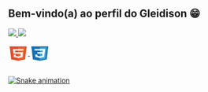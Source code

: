 ## Bem-vindo(a) ao perfil do Gleidison 😁

 <div>
   <a href="https://github.com/Tidusk">
   <img height="180em" src="https://github-readme-stats.vercel.app/api?username=Tidusk&show_icons=true&theme=tokyonight&include_all_commits=true&count_private=true"/>
   <img height="180em" src="https://github-readme-stats.vercel.app/api/top-langs/?username=Tidusk&layout=compact&langs_count=6&theme=tokyonight"/>

</div>
<div style="display: inline_block"><br>
  <img align="center" alt="HTML" height="30" width="40" src="https://raw.githubusercontent.com/devicons/devicon/master/icons/html5/html5-original.svg">
  <img align="center" alt="CSS" height="30" width="40" src="https://raw.githubusercontent.com/devicons/devicon/master/icons/css3/css3-original.svg">
</div>
 
 <br>
  
<div> 
  
  ![Snake animation](https://github.com/devemdobro/devemdobro/blob/output/github-contribution-grid-snake.svg)

</div>
